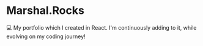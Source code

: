 # Marshal.Rocks

💻 My portfolio which I created in React. I'm continuously adding to it, while evolving on my coding journey!